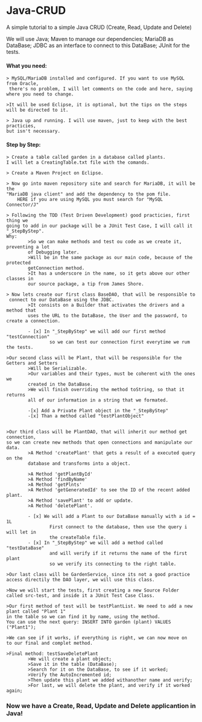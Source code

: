 # Java-CRUD
A simple tutorial to a simple Java CRUD (Create, Read, Update and Delete)

We will use Java; Maven to manage our dependencies; MariaDB as DataBase; JDBC as an interface to connect to this DataBase; JUnit for the tests.

#### What you need:
	> MySQL/MariaDB installed and configured. If you want to use MySQL from Oracle,
	 there's no problem, I will let comments on the code and here, saying where you need to change.

	>It will be used Eclipse, it is optional, but the tips on the steps will be directed to it.

	> Java up and running. I will use maven, just to keep with the best practicies,
	but isn't necessary.
 
#### Step by Step:
	> Create a table called garden in a database called plants.
	I will let a CreatingTable.txt file with the comands.

	> Create a Maven Project on Eclipse.

	> Now go into maven repository site and search for MariaDB, it will be the
	"MariaDB java client" and add the dependency to the pom file.
		HERE if you are using MySQL you must search for "MySQL Connector/J"

	> Following the TDD (Test Driven Development) good practicies, first thing we 
	going to add in our package will be a JUnit Test Case, I will call it "_StepByStep". 
	Why:
			>So we can make methods and test ou code as we create it, preventing a lot
			of Debugging later.
			>Will be in the same package as our main code, because of the protected 
			getConnection method.
			>It has a underscore in the name, so it gets above our other classes in 
			our source package, a tip from James Shore.

	> Now lets create our first class BaseDAO, that will be responsible to 
	 connect to our DataBase using the JDBC.
			>It consists on a Builder that activates the drivers and a method that 
			uses the URL to the DataBase, the User and the password, to create a connection.

			- [x] In "_StepByStep" we will add our first method "testConnection" 
					so we can test our connection first everytime we rum the tests.

	>Our second class will be Plant, that will be responsible for the Getters and Setters
			>Will be Serializable.
			>Our variables and their types, must be coherent with the ones we 
			created in the DataBase.
			>We will finish overriding the method toString, so that it returns 
			all of our information in a string that we formated.

			-[x] Add a Private Plant object in the "_StepByStep"
			-[x] Than a method called "testPlantObject"


	>Our third class will be PlantDAO, that will inherit our method get connection, 
	so we can create new methods that open connections and manipulate our data.
			>A Method 'createPlant' that gets a result of a executed query on the 
			database and transforms into a object.

			>A Method 'getPlantById'
			>A Method 'findByName'
			>A Method 'getPlnts'
			>A Method 'getGeneratedId' to see the ID of the recent added plant.
			>A Method 'savePlant' to add or update.
			>A Method 'deletePlant'.

			- [x] We will add a Plant to our DataBase manually with a id = 1L
					First connect to the database, then use the query i will let in 
					the createTable file. 
			- [x] In "_StepByStep" we will add a method called "testDataBase" 
					and will verify if it returns the name of the first plant
					so we verify its connecting to the right table.

	>Our last class will be GardenService, since its not a good practice 
	access directily the DAO layer,	we will use this class.  

	>Now we will start the tests, first creating a new Source Folder 
	called src-test, and inside it a JUnit Test Case Class.

	>Our first method of test will be testPlantList. We need to add a new plant called "Plant 1" 
	in the table so we can find	it by name, using the method. 
	You can use the next query: INSERT INTO garden (plant) VALUES ("Plant1");

	>We can see if it works, if everything is right, we can now move on 
	to our final and complet method.

	>Final method: testSaveDeletePlant 
			>We will create a plant object;
			>Save it in the table (DataBase);
			>Search for it on the DataBase, to see if it worked;
			>Verify the AutoIncremented id;
			>Then update this plant we added withanother name and verify;
			>For last, we will delete the plant, and verify if it worked again;



### Now we have a Create, Read, Update and Delete applicantion in Java!
 


	

